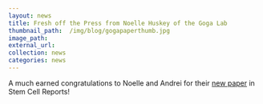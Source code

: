 ```yaml
---
layout: news
title: Fresh off the Press from Noelle Huskey of the Goga Lab
thumbnail_path:  /img/blog/gogapaperthumb.jpg
image_path: 
external_url:
collection: news
categories: news
---
```

A much earned congratulations to Noelle and Andrei for their [new paper](http://judsonlab.ucsf.edu/publications/2015-huskey.html) in Stem Cell Reports! 
